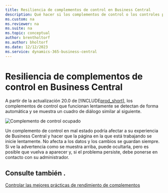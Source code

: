 ```yaml
---
title: Resiliencia de complementos de control en Business Central
description: Qué hacer si los complementos de control o los controles personalizados dan lugar a una funcionalidad reducida en Business Central.
ms.custom: na
ms.reviewer: na
ms.suite: na
ms.topic: conceptual
author: brentholtorf
ms.author: bholtorf
ms.date: 12/12/2023
ms.service: dynamics-365-business-central
---
```


# <a name="control-add-in-resiliency-in-business-central"></a>Resiliencia de complementos de control en Business Central

A partir de la actualización 20.0 de [!INCLUDE[prod_short](includes/prod_short.md)], los complementos de control que funcionan lentamente se detectan de forma automática y se muestra un cuadro de diálogo similar al siguiente.

![Complemento de control ocupado](media/controladdin-resiliency.png "Complemento de control ocupado.")

Un complemento de control en mal estado podría afectar a su experiencia de Business Central y hacer que la página en la que está trabajando se inicie lentamente. No afecta a los datos y los cambios se guardan siempre. Si ve la advertencia como se muestra arriba, puede ocultarla, pero es posible que vuelva a aparecer y, si el problema persiste, debe ponerse en contacto con su administrador.

## <a name="see-also"></a>Consulte también .
[Controlar las mejores prácticas de rendimiento de complementos](/dynamics365/business-central/dev-itpro/developer/devenv-control-addin-bestpractices)  
